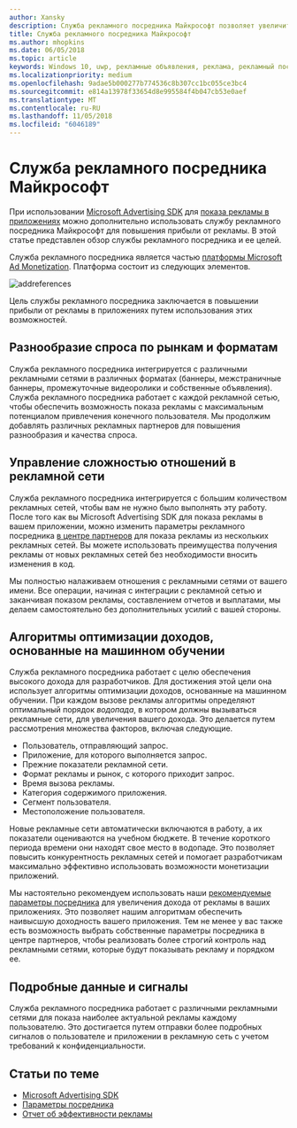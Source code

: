 ```yaml
---
author: Xansky
description: Служба рекламного посредника Майкрософт позволяет увеличить прибыль от рекламы и рекламные возможности приложений путем показа объявлений из множества популярных рекламных сетей.
title: Служба рекламного посредника Майкрософт
ms.author: mhopkins
ms.date: 06/05/2018
ms.topic: article
keywords: Windows 10, uwp, рекламные объявления, реклама, рекламный посредник
ms.localizationpriority: medium
ms.openlocfilehash: 9adae5b000277b774536c8b307cc1bc055ce3bc4
ms.sourcegitcommit: e814a13978f33654d8e995584f4b047cb53e0aef
ms.translationtype: MT
ms.contentlocale: ru-RU
ms.lasthandoff: 11/05/2018
ms.locfileid: "6046189"
---
```

# <a name="microsoft-ad-mediation-service"></a>Служба рекламного посредника Майкрософт

При использовании [Microsoft Advertising SDK](http://aka.ms/ads-sdk-uwp) для [показа рекламы в приложениях](display-ads-in-your-app.md) можно дополнительно использовать службу рекламного посредника Майкрософт для повышения прибыли от рекламы. В этой статье представлен обзор службы рекламного посредника и ее целей.

Служба рекламного посредника является частью [платформы Microsoft Ad Monetization](https://developer.microsoft.com/windows/ad-monetization-platform). Платформа состоит из следующих элементов.

![addreferences](images/ad-mediation-service.png)

Цель службы рекламного посредника заключается в повышении прибыли от рекламы в приложениях путем использования этих возможностей.

## <a name="diversity-of-demand-by-market-and-format"></a>Разнообразие спроса по рынкам и форматам

Служба рекламного посредника интегрируется с различными рекламными сетями в различных форматах (баннеры, межстраничные баннеры, промежуточные видеоролики и собственные объявления). Служба рекламного посредника работает с каждой рекламной сетью, чтобы обеспечить возможность показа рекламы с максимальным потенциалом привлечения конечного пользователя. Мы продолжим добавлять различных рекламных партнеров для повышения разнообразия и качества спроса.

## <a name="manage-complexity-of-ad-network-relationships"></a>Управление сложностью отношений в рекламной сети  

Служба рекламного посредника интегрируется с большим количеством рекламных сетей, чтобы вам не нужно было выполнять эту работу. После того как вы Microsoft Advertising SDK для показа рекламы в вашем приложении, можно изменить параметры рекламного посредника [в центре партнеров](../publish/in-app-ads.md#mediation-settings) для показа рекламы из нескольких рекламных сетей. Вы можете использовать преимущества получения рекламы от новых рекламных сетей без необходимости вносить изменения в код.

Мы полностью налаживаем отношения с рекламными сетями от вашего имени. Все операции, начиная с интеграции с рекламной сетью и заканчивая показом рекламы, составлением отчетов и выплатами, мы делаем самостоятельно без дополнительных усилий с вашей стороны.

## <a name="machine-learning-based-yield-optimization-algorithms"></a>Алгоритмы оптимизации доходов, основанные на машинном обучении

Служба рекламного посредника работает с целю обеспечения высокого дохода для разработчиков. Для достижения этой цели она использует алгоритмы оптимизации доходов, основанные на машинном обучении. При каждом вызове рекламы алгоритмы определяют оптимальный порядок *водопада*, в котором должны вызываться рекламные сети, для увеличения вашего дохода. Это делается путем рассмотрения множества факторов, включая следующие.

* Пользователь, отправляющий запрос.
* Приложение, для которого выполняется запрос.
* Прежние показатели рекламной сети.
* Формат рекламы и рынок, с которого приходит запрос.
* Время вызова рекламы.
* Категория содержимого приложения.
* Сегмент пользователя.
* Местоположение пользователя.

Новые рекламные сети автоматически включаются в работу, а их показатели оцениваются на учебном бюджете. В течение короткого периода времени они находят свое место в водопаде. Это позволяет повысить конкурентность рекламных сетей и помогает разработчикам максимально эффективно использовать возможности монетизации приложений.

Мы настоятельно рекомендуем использовать наши [рекомендуемые параметры посредника](../publish/in-app-ads.md#mediation-settings) для увеличения дохода от рекламы в ваших приложениях. Это позволяет нашим алгоритмам обеспечить наивысшую доходность вашего приложения. Тем не менее у вас также есть возможность выбрать собственные параметры посредника в центре партнеров, чтобы реализовать более строгий контроль над рекламными сетями, которые будут показывать рекламу и порядком ее.

## <a name="rich-data-and-signals"></a>Подробные данные и сигналы

Служба рекламного посредника работает с различными рекламными сетями для показа наиболее актуальной рекламы каждому пользователю. Это достигается путем отправки более подробных сигналов о пользователе и приложении в рекламную сеть с учетом требований к конфиденциальности.

## <a name="related-topics"></a>Статьи по теме

* [Microsoft Advertising SDK](http://aka.ms/ads-sdk-uwp)
* [Параметры посредника](../publish/in-app-ads.md#mediation-settings)
* [Отчет об эффективности рекламы](../publish/advertising-performance-report.md)
